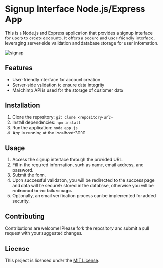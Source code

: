 # Signup Interface Node.js/Express App

This is a Node.js and Express application that provides a signup interface for users to create accounts. It offers a secure and user-friendly interface, leveraging server-side validation and database storage for user information.

![signup](https://github.com/Aakash644/Signup-interface/assets/92630714/f8355cc9-a3e3-4b17-9cb5-876348372d13)



## Features

- User-friendly interface for account creation
- Server-side validation to ensure data integrity
- Mailchimp API is used for the storage of customer data


## Installation

1. Clone the repository: `git clone <repository-url>`
2. Install dependencies: `npm install`
3. Run the application: `node app.js`
4. App is running at the localhost:3000.
## Usage

1. Access the signup interface through the provided URL.
2. Fill in the required information, such as name, email address, and password.
3. Submit the form.
4. Upon successful validation, you will be redirected to the success page and data will be securely stored in the database,
   otherwise you will be redirected to the failure page.
5. Optionally, an email verification process can be implemented for added security.

## Contributing

Contributions are welcome! Please fork the repository and submit a pull request with your suggested changes.

## License

This project is licensed under the [MIT License](https://opensource.org/licenses/MIT).
